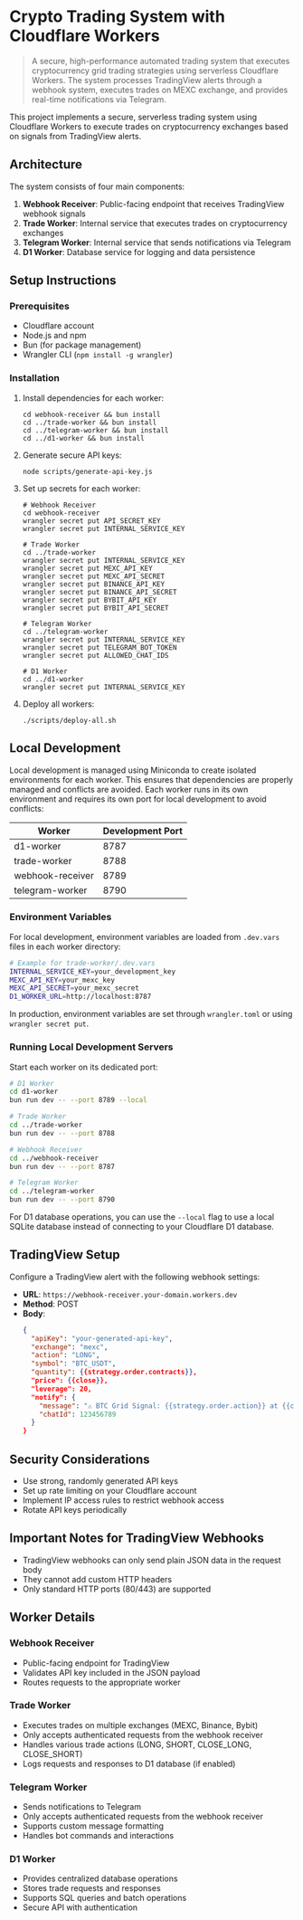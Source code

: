 # Crypto Trading System with Cloudflare Workers

> A secure, high-performance automated trading system that executes cryptocurrency grid trading strategies using serverless Cloudflare Workers. The system processes TradingView alerts through a webhook system, executes trades on MEXC exchange, and provides real-time notifications via Telegram.

This project implements a secure, serverless trading system using Cloudflare Workers to execute trades on cryptocurrency exchanges based on signals from TradingView alerts.

## Architecture

The system consists of four main components:

1. **Webhook Receiver**: Public-facing endpoint that receives TradingView webhook signals
2. **Trade Worker**: Internal service that executes trades on cryptocurrency exchanges
3. **Telegram Worker**: Internal service that sends notifications via Telegram
4. **D1 Worker**: Database service for logging and data persistence

## Setup Instructions

### Prerequisites

- Cloudflare account
- Node.js and npm
- Bun (for package management)
- Wrangler CLI (`npm install -g wrangler`)

### Installation

1. Install dependencies for each worker:
   ```
   cd webhook-receiver && bun install
   cd ../trade-worker && bun install
   cd ../telegram-worker && bun install
   cd ../d1-worker && bun install
   ```

2. Generate secure API keys:
   ```
   node scripts/generate-api-key.js
   ```

3. Set up secrets for each worker:
   ```
   # Webhook Receiver
   cd webhook-receiver
   wrangler secret put API_SECRET_KEY
   wrangler secret put INTERNAL_SERVICE_KEY
   
   # Trade Worker
   cd ../trade-worker
   wrangler secret put INTERNAL_SERVICE_KEY
   wrangler secret put MEXC_API_KEY
   wrangler secret put MEXC_API_SECRET
   wrangler secret put BINANCE_API_KEY
   wrangler secret put BINANCE_API_SECRET
   wrangler secret put BYBIT_API_KEY
   wrangler secret put BYBIT_API_SECRET
   
   # Telegram Worker
   cd ../telegram-worker
   wrangler secret put INTERNAL_SERVICE_KEY
   wrangler secret put TELEGRAM_BOT_TOKEN
   wrangler secret put ALLOWED_CHAT_IDS
   
   # D1 Worker
   cd ../d1-worker
   wrangler secret put INTERNAL_SERVICE_KEY
   ```

4. Deploy all workers:
   ```
   ./scripts/deploy-all.sh
   ```

## Local Development

Local development is managed using Miniconda to create isolated environments for each worker. This ensures that dependencies are properly managed and conflicts are avoided. Each worker runs in its own environment and requires its own port for local development to avoid conflicts:

| Worker | Development Port |
|--------|-----------------|
| d1-worker | 8787 |
| trade-worker | 8788 |
| webhook-receiver | 8789 |
| telegram-worker | 8790 |

### Environment Variables

For local development, environment variables are loaded from `.dev.vars` files in each worker directory:

```bash
# Example for trade-worker/.dev.vars
INTERNAL_SERVICE_KEY=your_development_key
MEXC_API_KEY=your_mexc_key
MEXC_API_SECRET=your_mexc_secret
D1_WORKER_URL=http://localhost:8787
```

In production, environment variables are set through `wrangler.toml` or using `wrangler secret put`.

### Running Local Development Servers

Start each worker on its dedicated port:

```bash
# D1 Worker
cd d1-worker
bun run dev -- --port 8789 --local

# Trade Worker
cd ../trade-worker
bun run dev -- --port 8788

# Webhook Receiver
cd ../webhook-receiver
bun run dev -- --port 8787

# Telegram Worker
cd ../telegram-worker
bun run dev -- --port 8790
```

For D1 database operations, you can use the `--local` flag to use a local SQLite database instead of connecting to your Cloudflare D1 database.

## TradingView Setup

Configure a TradingView alert with the following webhook settings:

- **URL**: `https://webhook-receiver.your-domain.workers.dev`
- **Method**: POST
- **Body**:
  ```json
  {
    "apiKey": "your-generated-api-key",
    "exchange": "mexc",
    "action": "LONG",
    "symbol": "BTC_USDT",
    "quantity": {{strategy.order.contracts}},
    "price": {{close}},
    "leverage": 20,
    "notify": {
      "message": "⚠️ BTC Grid Signal: {{strategy.order.action}} at {{close}}",
      "chatId": 123456789
    }
  }
  ```

## Security Considerations

- Use strong, randomly generated API keys
- Set up rate limiting on your Cloudflare account
- Implement IP access rules to restrict webhook access
- Rotate API keys periodically

## Important Notes for TradingView Webhooks

- TradingView webhooks can only send plain JSON data in the request body
- They cannot add custom HTTP headers
- Only standard HTTP ports (80/443) are supported

## Worker Details

### Webhook Receiver
- Public-facing endpoint for TradingView
- Validates API key included in the JSON payload
- Routes requests to the appropriate worker

### Trade Worker
- Executes trades on multiple exchanges (MEXC, Binance, Bybit)
- Only accepts authenticated requests from the webhook receiver
- Handles various trade actions (LONG, SHORT, CLOSE_LONG, CLOSE_SHORT)
- Logs requests and responses to D1 database (if enabled)

### Telegram Worker
- Sends notifications to Telegram
- Only accepts authenticated requests from the webhook receiver
- Supports custom message formatting
- Handles bot commands and interactions

### D1 Worker
- Provides centralized database operations
- Stores trade requests and responses
- Supports SQL queries and batch operations
- Secure API with authentication
